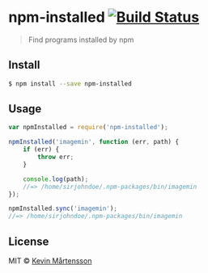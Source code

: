 # npm-installed [![Build Status](http://img.shields.io/travis/kevva/npm-installed.svg?style=flat)](https://travis-ci.org/kevva/npm-installed)

> Find programs installed by npm

## Install

```sh
$ npm install --save npm-installed
```

## Usage

```js
var npmInstalled = require('npm-installed');

npmInstalled('imagemin', function (err, path) {
	if (err) {
		throw err;
	}

	console.log(path);
	//=> /home/sirjohndoe/.npm-packages/bin/imagemin
});

npmInstalled.sync('imagemin');
//=> /home/sirjohndoe/.npm-packages/bin/imagemin
```

## License

MIT © [Kevin Mårtensson](https://github.com/kevva)
